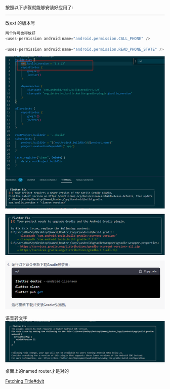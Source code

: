 按照以下步骤就能够安装好应用了:
___
改ext 的版本号
```dart
两个许可也得放好
<uses-permission android:name="android.permission.CALL_PHONE" />

<uses-permission android:name="android.permission.READ_PHONE_STATE" />
```


![](assets/截图_20230713212937.png)


![](assets/截图_20230713213054.png)

![](assets/截图_20230713214418.png)




语音转文字
![](assets/截图_20230713221625%201.png)


桌面上的named router才是对的



[Fetching Title#dyjt](https://www.youtube.com/watch?v=wDWoD1AaLu8)